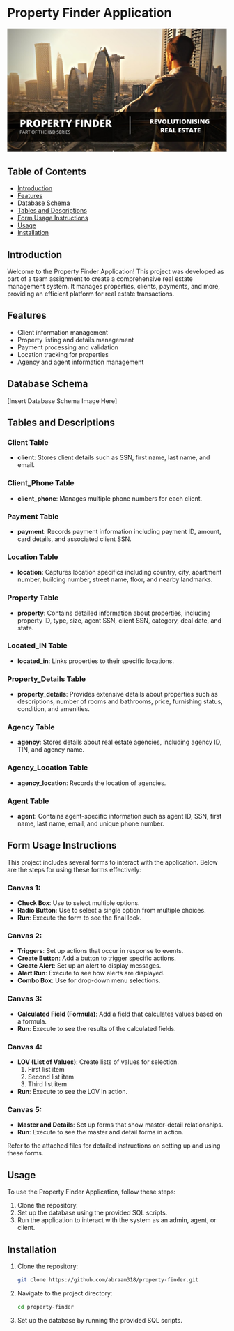 # Property Finder Application

![Property Finder](bg_property_finder.jpg)

## Table of Contents

- [Introduction](#introduction)
- [Features](#features)
- [Database Schema](#database-schema)
- [Tables and Descriptions](#tables-and-descriptions)
- [Form Usage Instructions](#form-usage-instructions)
- [Usage](#usage)
- [Installation](#installation)


## Introduction

Welcome to the Property Finder Application! This project was developed as part of a team assignment to create a comprehensive real estate management system. It manages properties, clients, payments, and more, providing an efficient platform for real estate transactions.

## Features

- Client information management
- Property listing and details management
- Payment processing and validation
- Location tracking for properties
- Agency and agent information management

## Database Schema

[Insert Database Schema Image Here]

## Tables and Descriptions

### Client Table

- **client**: Stores client details such as SSN, first name, last name, and email.

### Client_Phone Table

- **client_phone**: Manages multiple phone numbers for each client.

### Payment Table

- **payment**: Records payment information including payment ID, amount, card details, and associated client SSN.

### Location Table

- **location**: Captures location specifics including country, city, apartment number, building number, street name, floor, and nearby landmarks.

### Property Table

- **property**: Contains detailed information about properties, including property ID, type, size, agent SSN, client SSN, category, deal date, and state.

### Located_IN Table

- **located_in**: Links properties to their specific locations.

### Property_Details Table

- **property_details**: Provides extensive details about properties such as descriptions, number of rooms and bathrooms, price, furnishing status, condition, and amenities.

### Agency Table

- **agency**: Stores details about real estate agencies, including agency ID, TIN, and agency name.

### Agency_Location Table

- **agency_location**: Records the location of agencies.

### Agent Table

- **agent**: Contains agent-specific information such as agent ID, SSN, first name, last name, email, and unique phone number.

## Form Usage Instructions

This project includes several forms to interact with the application. Below are the steps for using these forms effectively:

### Canvas 1:
- **Check Box**: Use to select multiple options.
- **Radio Button**: Use to select a single option from multiple choices.
- **Run**: Execute the form to see the final look.

### Canvas 2:
- **Triggers**: Set up actions that occur in response to events.
- **Create Button**: Add a button to trigger specific actions.
- **Create Alert**: Set up an alert to display messages.
- **Alert Run**: Execute to see how alerts are displayed.
- **Combo Box**: Use for drop-down menu selections.

### Canvas 3:
- **Calculated Field (Formula)**: Add a field that calculates values based on a formula.
- **Run**: Execute to see the results of the calculated fields.

### Canvas 4:
- **LOV (List of Values)**: Create lists of values for selection.
  1. First list item
  2. Second list item
  3. Third list item
- **Run**: Execute to see the LOV in action.

### Canvas 5:
- **Master and Details**: Set up forms that show master-detail relationships.
- **Run**: Execute to see the master and detail forms in action.

Refer to the attached files for detailed instructions on setting up and using these forms.

## Usage

To use the Property Finder Application, follow these steps:

1. Clone the repository.
2. Set up the database using the provided SQL scripts.
3. Run the application to interact with the system as an admin, agent, or client.

## Installation

1. Clone the repository:
    ```bash
    git clone https://github.com/abraam318/property-finder.git
    ```
2. Navigate to the project directory:
    ```bash
    cd property-finder
    ```
3. Set up the database by running the provided SQL scripts.


